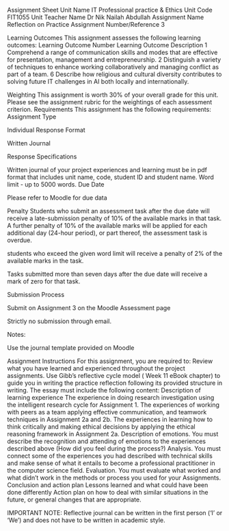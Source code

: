 Assignment Sheet
Unit Name
IT Professional practice & Ethics
Unit Code
FIT1055
Unit Teacher Name
Dr Nik Nailah Abdullah
Assignment Name
Reflection on Practice
Assignment Number/Reference
3


Learning Outcomes
This assignment assesses the following learning outcomes:
Learning Outcome Number
Learning Outcome Description
1
Comprehend a range of communication skills and modes that are effective for presentation, management and entrepreneurship.
2
Distinguish a variety of techniques to enhance working collaboratively and managing conflict as part of a team.
6
Describe how religious and cultural diversity contributes to solving future IT challenges in AI both locally and internationally.





Weighting
This assignment is worth 30% of your overall grade for this unit. Please see the assignment rubric for the weightings of each assessment criterion.
Requirements
This assignment has the following requirements:
Assignment Type 



Individual 
Response Format 



Written Journal



Response Specifications



Written journal of your project experiences and learning must be in pdf format that includes unit name, code, student ID and student name. Word limit - up to 5000 words.
Due Date


Please refer to Moodle for due data


Penalty
Students who submit an assessment task after the due date will receive a late-submission penalty of 10% of the available marks in that task. 
A further penalty of 10% of the available marks will be applied for each additional day (24-hour period), or part thereof, the assessment task is overdue.

students who exceed the given word limit will receive a penalty of 2% of the available marks in the task.


Tasks submitted more than seven days after the due date will receive a mark of zero for that task.


Submission Process


Submit on Assignment 3 on the Moodle Assessment page 

Strictly no submission through email.



Notes:


Use the journal template provided on Moodle


Assignment Instructions
For this assignment, you are required to:
Review what you have learned and experienced throughout the project assignments.
Use Gibb’s reflective cycle model ( Week 11 eBook chapter) to guide you in writing the practice reflection following its provided structure in writing. The essay must include the following content:
Description of learning experience
The experience in doing research investigation using the intelligent research cycle for Assignment 1.
The experiences of working with peers as a team applying effective communication, and teamwork techniques in Assignment 2a and 2b.
The experiences in learning how to think critically and making ethical decisions by applying the ethical reasoning framework in Assignment 2a.
Description of emotions. You must describe the recognition and attending of emotions to the experiences described above (How did you feel during the process?)
Analysis. You must connect some of the experiences you had described with technical skills and make sense of what it entails to become a professional practitioner in the computer science field.
Evaluation. You must evaluate what worked and what didn’t work in the methods or process you used for your Assignments.
Conclusion and action plan
Lessons learned and what could have been done differently
Action plan on how to deal with similar situations in the future, or general changes that are appropriate.


IMPORTANT NOTE:
Reflective journal can be written in the first person (‘I’ or ‘We’) and does not have to be written in academic style.
